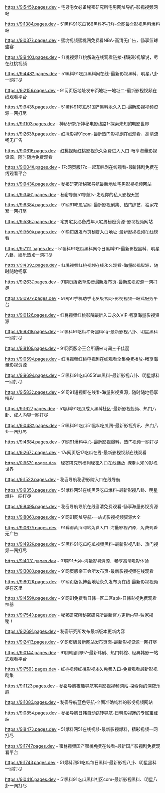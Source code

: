 
https://9i5459.pages.dev - 宅男宅女必备秘密研究所宅男网址导航-影视视频网站

https://9i1384.pages.dev - 51黑料91吃瓜166黑料不打烊-全网最全影视黑料爆料站

https://9i0378.pages.dev - 蜜桃视频蜜桃网免费看NBA-高清无广告，畅享篮球盛宴

https://9i9403.pages.dev - 红桃视频红桃解说在线观看链接-精彩影视解说，尽在红桃视频

https://9i4482.pages.dev - 51黑料91吃瓜黑料网在线-最新影视黑料、明星八卦一网打尽

https://9i2156.pages.dev - 91网页版地址发布页地址一地址二-最新影视视频在线观看平台

https://9i9435.pages.dev - 51黑料91吃瓜51国产黑料永久入口-最新影视视频资源一网打尽

https://9i1103.pages.dev - 神秘研究所神秘电影线路1-探索未知的电影世界

https://9i2639.pages.dev - 红桃影视91com-最新热门影视剧在线观看，高清流畅无广告

https://9i0616.pages.dev - 红桃视频红桃影视永久免费进入入口-畅享海量影视资源，随时随地免费观看

https://9i0040.pages.dev - 17c网页版17c一起草韩剧在线观看-最新韩剧免费在线观看平台

https://9i9436.pages.dev - 秘密研究所秘密导航最新地址宅男影视视频网站

https://9i3461.pages.dev - 秘密导航51导航tv-发现你的私人影视天堂

https://9i6384.pages.dev - 91网91吃瓜官网-最新影视剧集、热门综艺、独家花絮一网打尽

https://9i5367.pages.dev - 宅男宅女必备成年人宅男秘密资源-影视视频网站

https://9i3690.pages.dev - 91网页版发布页秘密入口地址-最新影视视频在线观看

https://9i7111.pages.dev - 51黑料91吃瓜黑料网今日黑料91-最新影视黑料、明星八卦、娱乐热点一网打尽

https://9i4392.pages.dev - 红桃视频红桃视频在线永久观看-海量影视资源，随时随地畅享

https://9i2637.pages.dev - 91网页版嫩草影音最新发布页-最新影视资源一网打尽

https://9i0979.pages.dev - 91网91手机助手电脑版官网-影视视频一站式服务平台

https://9i0126.pages.dev - 红桃视频红桃影院最新入口永久VIP-畅享海量影视资源

https://9i9318.pages.dev - 51黑料91吃瓜冲哥黑料cg-最新影视八卦、明星黑料一网打尽

https://9i8109.pages.dev - 91网页版帝王会所唐宋诗词三千佳丽

https://9i0594.pages.dev - 红桃视频红桃电视剧在线观看全集免费播放-畅享海量影视资源

https://9i9694.pages.dev - 51黑料91吃瓜655fun黑料-最新影视八卦、明星爆料一网打尽

https://9i5832.pages.dev - 91网91短视屏在线看-海量影视资源，随时随地畅享精彩

https://9i1627.pages.dev - 51黑料91吃瓜成人黑料社区-最新影视视频、热门八卦、成人内容一网打尽

https://9i0482.pages.dev - 51黑料91吃瓜51黑料吃瓜网-最新影视资讯、热门八卦一网打尽

https://9i4684.pages.dev - 91网91爆料中心-最新影视爆料，热门视频一网打尽

https://9i2672.pages.dev - 17c网页版17吃瓜在线-最新影视视频在线观看

https://9i8579.pages.dev - 秘密研究所福利秘密入口在线播放-探索未知的影视世界

https://9i1522.pages.dev - 秘密导航秘密影院入口在线导航

https://9i9353.pages.dev - 51爆料网51在线黑网吃瓜爆料-最新影视八卦、明星爆料一网打尽

https://9i8495.pages.dev - 秘密导航导航在线高清免费观看-畅享海量影视资源

https://9i8063.pages.dev - 91网91网址导航-一站式影视视频资源大全

https://9i0679.pages.dev - 91看剧黄页网站免费入口-海量影视资源，免费观看无广告

https://9i4926.pages.dev - 51黑料91吃瓜吃瓜视频黑料-最新影视八卦、热门视频一网打尽

https://9i4031.pages.dev - 91网91大神-海量影视资源，畅享高清观影体验

https://9i3083.pages.dev - 91网页版帝王会所发布页-最新影视视频在线观看

https://9i8026.pages.dev - 91网页版色博会地址永久发布页在线-最新影视视频尽在这里

https://9i4590.pages.dev - 91网91免费看日韩一区二区apk-日韩影视免费观看神器

https://9i7540.pages.dev - 秘密研究所秘密研究所最新官方更新内容-独家揭秘！

https://9i2691.pages.dev - 秘密研究所发布最新版本更新内容

https://9i2413.pages.dev - 91网页版最新网站发布页面-最新影视资源一网打尽

https://9i0144.pages.dev - 91网韩剧网97-最新韩剧、热门韩综、经典韩影一站式观看平台

https://9i7593.pages.dev - 红桃视频红桃影视永久免费入口-免费观看最新影视剧集

https://9i1123.pages.dev - 秘密导航夜趣导航宅男影视视频网站-探索你的深夜乐趣

https://9i1083.pages.dev - 秘密导航蓝色导航-全面准确纯粹的影视视频网站

https://9i0854.pages.dev - 秘密导航日韩自动跳转导航-日韩影视迷的专属宝藏站

https://9i8473.pages.dev - 51爆料网51在线视频-最新影视爆料，精彩视频一网打尽

https://9i1747.pages.dev - 蜜桃视频国产蜜桃免费在线看-最新国产影视剧免费观看平台

https://9i1743.pages.dev - 51爆料网51吃瓜每日黑料-最新影视八卦、明星黑料一网打尽

https://9i0410.pages.dev - 51黑料91吃瓜黑料社区com-最新影视黑料、明星八卦一网打尽
